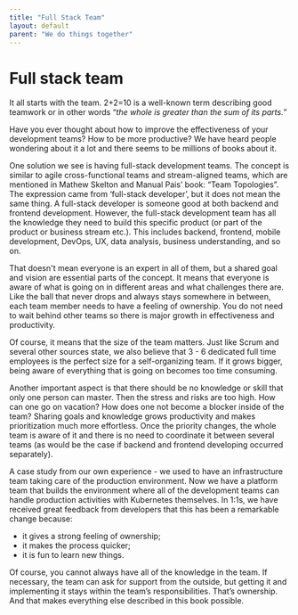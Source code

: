 ```yaml
---
title: "Full Stack Team"
layout: default
parent: "We do things together"
---
```


# Full stack team

It all starts with the team. 2+2=10 is a well-known term describing good teamwork or in other words “*the whole is greater than the sum of its parts.*”

Have you ever thought about how to improve the effectiveness of your development teams? How to be more productive? We have heard people wondering about it a lot and there seems to be millions of books about it.

One solution we see is having full-stack development teams. The concept is similar to agile cross-functional teams and stream-aligned teams, which are mentioned in Mathew Skelton and Manual Pais’ book: “Team Topologies”. The expression came from ‘full-stack developer’, but it does not mean the same thing. A full-stack developer is someone good at both backend and frontend development. However, the full-stack development team has all the knowledge they need to build this specific product (or part of the product or business stream etc.). This includes backend, frontend, mobile development, DevOps, UX, data analysis, business understanding, and so on.

That doesn't mean everyone is an expert in all of them, but a shared goal and vision are essential parts of the concept. It means that everyone is aware of what is going on in different areas and what challenges there are. Like the ball that never drops and always stays somewhere in between, each team member needs to have a feeling of ownership. You do not need to wait behind other teams so there is major growth in effectiveness and productivity.

Of course, it means that the size of the team matters. Just like Scrum and several other sources state, we also believe that 3 - 6 dedicated full time employees is the perfect size for a self-organizing team. If it grows bigger, being aware of everything that is going on becomes too time consuming.

Another important aspect is that there should be no knowledge or skill that only one person can master. Then the stress and risks are too high. How can one go on vacation? How does one not become a blocker inside of the team? Sharing goals and knowledge grows productivity and makes prioritization much more effortless. Once the priority changes, the whole team is aware of it and there is no need to coordinate it between several teams (as would be the case if backend and frontend developing occurred separately).

A case study from our own experience - we used to have an infrastructure team taking care of the production environment. Now we have a platform team that builds the environment where all of the development teams can handle production activities with Kubernetes themselves. In 1:1s, we have received great feedback from developers that this has been a remarkable change because:
- it gives a strong feeling of ownership;
- it makes the process quicker;
- it is fun to learn new things.

Of course, you cannot always have all of the knowledge in the team. If necessary, the team can ask for support from the outside, but getting it and implementing it stays within the team’s responsibilities. That’s ownership. And that makes everything else described in this book possible.
